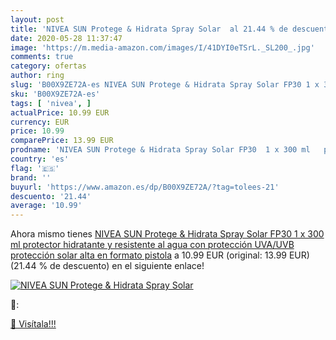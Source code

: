 ```yaml
---
layout: post
title: 'NIVEA SUN Protege & Hidrata Spray Solar  al 21.44 % de descuento'
date: 2020-05-28 11:37:47
image: 'https://m.media-amazon.com/images/I/41DYI0eTSrL._SL200_.jpg'
comments: true
category: ofertas
author: ring
slug: 'B00X9ZE72A-es NIVEA SUN Protege & Hidrata Spray Solar FP30 1 x 300 ml...'
sku: 'B00X9ZE72A-es'
tags: [ 'nivea', ]
actualPrice: 10.99 EUR
currency: EUR
price: 10.99
comparePrice: 13.99 EUR
prodname: 'NIVEA SUN Protege & Hidrata Spray Solar FP30  1 x 300 ml   protector hidratante y resistente al agua con protección UVA/UVB  protección solar alta en formato pistola'
country: 'es'
flag: '🇪🇸'
brand: ''
buyurl: 'https://www.amazon.es/dp/B00X9ZE72A/?tag=tolees-21'
descuento: '21.44'
average: '10.99'
---
```


Ahora mismo tienes [NIVEA SUN Protege & Hidrata Spray Solar FP30  1 x 300 ml   protector hidratante y resistente al agua con protección UVA/UVB  protección solar alta en formato pistola](https://www.amazon.es/dp/B00X9ZE72A/?tag=tolees-21) a 10.99 EUR (original: 13.99 EUR) (21.44 %  de descuento) en el siguiente enlace!

[![NIVEA SUN Protege & Hidrata Spray Solar ](https://m.media-amazon.com/images/I/41DYI0eTSrL._SL200_.jpg)](https://www.amazon.es/dp/B00X9ZE72A/?tag=tolees-21)

🔎:


[🛒 Visítala!!!](https://www.amazon.es/dp/B00X9ZE72A/?tag=tolees-21)
